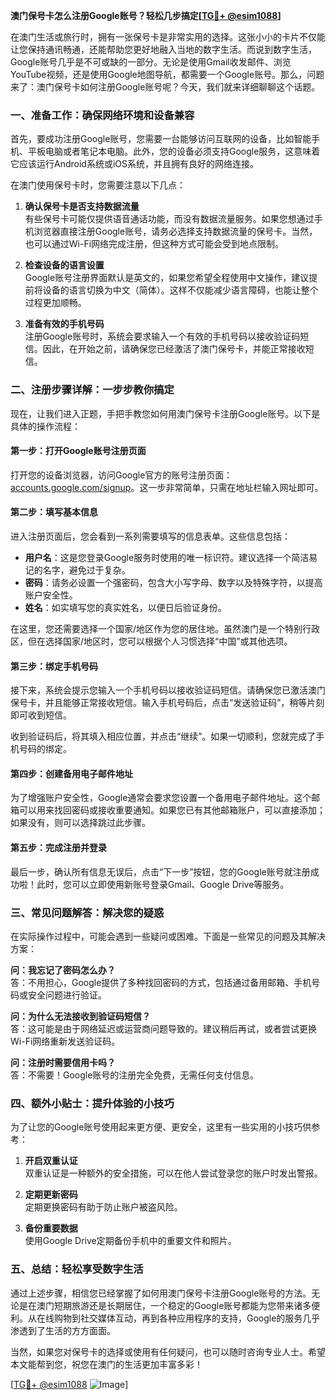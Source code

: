 **澳门保号卡怎么注册Google账号？轻松几步搞定[[TG💪+ @esim1088](https://t.me/s/esim1088)]**

在澳门生活或旅行时，拥有一张保号卡是非常实用的选择。这张小小的卡片不仅能让您保持通讯畅通，还能帮助您更好地融入当地的数字生活。而说到数字生活，Google账号几乎是不可或缺的一部分。无论是使用Gmail收发邮件、浏览YouTube视频，还是使用Google地图导航，都需要一个Google账号。那么，问题来了：澳门保号卡如何注册Google账号呢？今天，我们就来详细聊聊这个话题。

### 一、准备工作：确保网络环境和设备兼容

首先，要成功注册Google账号，您需要一台能够访问互联网的设备，比如智能手机、平板电脑或者笔记本电脑。此外，您的设备必须支持Google服务，这意味着它应该运行Android系统或iOS系统，并且拥有良好的网络连接。

在澳门使用保号卡时，您需要注意以下几点：

1. **确认保号卡是否支持数据流量**  
   有些保号卡可能仅提供语音通话功能，而没有数据流量服务。如果您想通过手机浏览器直接注册Google账号，请务必选择支持数据流量的保号卡。当然，也可以通过Wi-Fi网络完成注册，但这种方式可能会受到地点限制。

2. **检查设备的语言设置**  
   Google账号注册界面默认是英文的，如果您希望全程使用中文操作，建议提前将设备的语言切换为中文（简体）。这样不仅能减少语言障碍，也能让整个过程更加顺畅。

3. **准备有效的手机号码**  
   注册Google账号时，系统会要求输入一个有效的手机号码以接收验证码短信。因此，在开始之前，请确保您已经激活了澳门保号卡，并能正常接收短信。

### 二、注册步骤详解：一步步教你搞定

现在，让我们进入正题，手把手教您如何用澳门保号卡注册Google账号。以下是具体的操作流程：

#### 第一步：打开Google账号注册页面

打开您的设备浏览器，访问Google官方的账号注册页面：[accounts.google.com/signup](https://accounts.google.com/signup)。这一步非常简单，只需在地址栏输入网址即可。

#### 第二步：填写基本信息

进入注册页面后，您会看到一系列需要填写的信息表单。这些信息包括：

- **用户名**：这是您登录Google服务时使用的唯一标识符。建议选择一个简洁易记的名字，避免过于复杂。
- **密码**：请务必设置一个强密码，包含大小写字母、数字以及特殊字符，以提高账户安全性。
- **姓名**：如实填写您的真实姓名，以便日后验证身份。

在这里，您还需要选择一个国家/地区作为您的居住地。虽然澳门是一个特别行政区，但在选择国家/地区时，您可以根据个人习惯选择“中国”或其他选项。

#### 第三步：绑定手机号码

接下来，系统会提示您输入一个手机号码以接收验证码短信。请确保您已激活澳门保号卡，并且能够正常接收短信。输入手机号码后，点击“发送验证码”，稍等片刻即可收到短信。

收到验证码后，将其填入相应位置，并点击“继续”。如果一切顺利，您就完成了手机号码的绑定。

#### 第四步：创建备用电子邮件地址

为了增强账户安全性，Google通常会要求您设置一个备用电子邮件地址。这个邮箱可以用来找回密码或接收重要通知。如果您已有其他邮箱账户，可以直接添加；如果没有，则可以选择跳过此步骤。

#### 第五步：完成注册并登录

最后一步，确认所有信息无误后，点击“下一步”按钮，您的Google账号就注册成功啦！此时，您可以立即使用新账号登录Gmail、Google Drive等服务。

### 三、常见问题解答：解决您的疑惑

在实际操作过程中，可能会遇到一些疑问或困难。下面是一些常见的问题及其解决方案：

**问：我忘记了密码怎么办？**  
答：不用担心，Google提供了多种找回密码的方式，包括通过备用邮箱、手机号码或安全问题进行验证。

**问：为什么无法接收到验证码短信？**  
答：这可能是由于网络延迟或运营商问题导致的。建议稍后再试，或者尝试更换Wi-Fi网络重新发送验证码。

**问：注册时需要信用卡吗？**  
答：不需要！Google账号的注册完全免费，无需任何支付信息。

### 四、额外小贴士：提升体验的小技巧

为了让您的Google账号使用起来更方便、更安全，这里有一些实用的小技巧供参考：

1. **开启双重认证**  
   双重认证是一种额外的安全措施，可以在他人尝试登录您的账户时发出警报。

2. **定期更新密码**  
   定期更换密码有助于防止账户被盗风险。

3. **备份重要数据**  
   使用Google Drive定期备份手机中的重要文件和照片。

### 五、总结：轻松享受数字生活

通过上述步骤，相信您已经掌握了如何用澳门保号卡注册Google账号的方法。无论是在澳门短期旅游还是长期居住，一个稳定的Google账号都能为您带来诸多便利。从在线购物到社交媒体互动，再到各种应用程序的支持，Google的服务几乎渗透到了生活的方方面面。

当然，如果您对保号卡的选择或使用有任何疑问，也可以随时咨询专业人士。希望本文能帮到您，祝您在澳门的生活更加丰富多彩！

[[TG💪+ @esim1088](https://t.me/s/esim1088) ![Image](https://i.postimg.cc/4NQfJmqS/Snipaste-2025-05-13-00-14-12.png)]